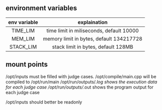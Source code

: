 ## environment variables

|env variable|explaination|
|:-:|:-:|
|TIME_LIM|time limit in miliseconds, default 10000|
|MEM_LIM|memory limit in bytes, default 134217728|
|STACK_LIM|stack limit in bytes, default 128MB|

## mount points

/opt/inputs must be filled with judge cases.
/opt/compile/main.cpp will be compiled to /opt/run/main
/opt/run/outputs/*.log shows the execution data for each judge case
/opt/run/outputs/*.out shows the program output for each judge case

/opt/inputs should better be readonly
